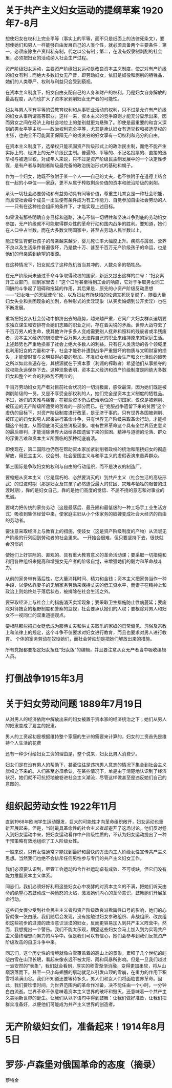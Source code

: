 
# 关于共产主义妇女运动的提纲草案 1920年7-8月

想使妇女在权利上完全平等（事实上的平等，而不只是纸面上的法律死条文），要想使她们和男人一样能够自由发展自己的人类个性，就必须具备两个主要条件：第一，必须废除生产资料私有制，代之以公有制；第二，在没有奴隶制剥削的社会里，必须把妇女的活动纳入社会生产过程。

资产阶级妇女运动，主要资产阶级妇女运动是改良资本主义制度，使之对有产阶级的妇女有利；而绝大多数妇女无产音，即劳动妇女，依旧是奴役和剥削的牺牲品，她们的人类尊严、权利与利益只会受到藐视。

在资本主义制度下，妇女自由支配自己的人身和财产的权利，乃是妇女自身解放的最高程度，从而也扩大了资本家剥削妇女无产者的可能性。

妇女与男人享有平等的受教育权利和从事职业活动的权利，只不过是允许有产阶级的妇女从事所谓高等职业，这样一来，资本主义的竞争原则才能充分显示出来，因而男女之间在经济上和社会地位上的差别就更为悬殊了。即使是最重要的和含义深刻的男女平等主张——政治权利完全平等，尤其是承认妇女有选举权和被选举权的主张，也完全不可能真正保障无产的或贫穷的妇女享有一切权利和充分的自由。


在资本主义制度下，选举权只能巩固资产阶级形式上的政治民主制，而绝不能产生实际上的、经济上的无产阶级民主制。普遍的、平等的、不记名投票的、直接的选举权与被选举权，对成年人来说，只不过是资产阶级民主制发展中的一个决定性步骤，是有产者与剥削者阶级最完备的政治统治形式的基础和幌子。

作为一个妇女，她既不依附于某一个人——自己的丈夫，也不依附于在道德上结合在一起的小单位——家庭，更不从属于榨取剩余价值的资本和统治阶级的剥削。

承认一切社会必要劳动和有益劳动具有同等价值，尊重生儿育女是一种社会职能，而且使社会每个成员一出生便有条件成为有工作能力、自觉参加自由社会劳动的人——只有在这种社会组织的条件下，才能实现上述目标。


如果没有那些明确自身目标和道路，决心不惜一切牺牲和坚决斗争到底的劳动妇女参加，无产阶级就不可能取得群众性的革命行动和国内战争的胜利。要知道，她们在人口中占半数，而在大多数文明国家中，甚至占劳动人民半数以上，

能正常生育健壮孩子的母亲越来越少，婴儿死亡率大幅度上升。疾病与孱弱、营养不良以及生活条件普遍很坏，乃是数十万、甚至千百万无产阶级孩子的命运，也是他们的母亲感到绝望的根源。

在这种情况下，妇女就成了这种危机首当其冲的、人数众多的牺牲品。

在无产阶级尚未通过革命斗争取得政权的国家，新近又提出这样的口号：“妇女离开工业部门，回到家里去！”这个口号甚至得到工会的响应，它对于争取男女同工同酬的斗争起了阻碍和拖延的作用，其后果是，原先的小资产阶级反动思想——“妇女唯一的天赋使命”论，以及妇女有所缺陷的论调又死灰复燃了。随着大量妇女失业和贫困现象的加剧，各种形式的卖淫现象（从买卖婚姻到公开卖淫）也在不断发展。

重新把妇女从社会劳动中排挤出去的趋势，越来越严重，它同广大妇女群众迫切要求独立谋生和安排符合她们志趣的职业之间，存在着尖锐的矛盾。世界大战夺去了千百万男人的生命，使其他许许多多人变成需要别人抚养和照料的残废者或半残废者，资本主义经济的崩溃使千百万男人无法靠自己的职业来维持原来的家庭生活。上述趋势也严重地损害了社会上绝大多数人的利益。只有在人类活动的各个领域里也利用妇女的力量和才干，社会才能弥补遭到战争严重毁坏的物质与文明财富的损失，才能使财富与文明获得必要的增加。不准妇女参加社会生产和文化活动的趋势之所以如此普遍存在，其根源就在于资本家（利润的榨取者）希望他们从事掠夺的政权能永远保存下去。这种现象表明，资本主义经济和资产阶级制度是同绝大多数妇女和整个社会的利益势不两立的。

千百万劳动妇女无产者对目前社会状况的一切消极面，感受最深，因为她们既是被剥削阶级的一员，又是不享受全部权利的人，她们完全是资本主义制度的牺牲品。不过，她们的灾难与痛苦，在那些资本仍占统治地位的一切国家，仅仅是被剥削、被压迫的无产阶级所遭受的苦难的一部分而已。在“克服战争遗留下来的贫困”这个虚伪的目标下，对资产阶级制度进行改革，是无济于事的。只有世界各国被剥削、被压迫的妇女和男人起来进行革命斗争，只有世界无产阶级采取革命行动，才能推翻这个制度，从而彻底消灭这些消极现象。唯有世界革命这个具有全世界历史意义的最后审判，才能消除世界大战给各国遗留下来的贫困、精神与道德的沦落、群众的深重苦难和资本主义所面临的那种彻底崩溃。

即使现在，第二国际也仍然在帮助资本家加紧剥削者政权的统治和阻挠妇女的彻底解放，用民主主义、议会制、社会爱国主义与和平主义的虚假表演来愚弄群众。

第三国际是争取妇女的权利与自由的行动组织，而不是决议的制造厂。

要缩短从资本主义（它是腐朽的、必然要消灭的）到共产主义（社会生活的高级形武）的过渡时期（那是妇女及其孩子必然遭受最大的贫困、灾难与牺牲的艰苦的过渡时期），靠的是妇女自己，靠的是她们高度的觉悟、不屈不挠的意志和对事业的忠诚。

要竭力把传统的家务劳动（这是最落后、最丑陋和最低级的一种工场手工业生活方式）吸收到集体经营中来，使家庭主妇从小个体家务的奴婢变成社会大经济的自由的劳动者。

要注意采取经济上与教育上的措施，使妓女（这是资产阶级制度的产物）从流氓无产阶级的行列回到劳动者的社会里来。
一开始会很难，但只要坚持下去，很快就会习惯的

使她们上好实际的、直观的、具有重大教育意义的革命活动课；要采取一切措施和利用各种组织来提高和增强女无产者的阶级自觉，来增强她们的毅力和革命战斗力。

从前的家务带有落后性，它大量消耗时间、精力和金钱；资本主义把家务当作一种手段，以便依靠妻子的无酬家务劳动来保持丈夫的低工资水平，而妻子在精神上和政治上则始终处于落后状态，被排除在社会生活之外。

要采取经济上与社会上的措施消灭卖淫现象；要采取卫生措施防止性病蔓延；要废除对待妓女的粗野制度和警察的监视，社会要承认她们的人权；要根除对男人和妇女不一视同仁的双重道德观点。

要根除那些把妇女贬低成为服侍丈夫和供丈夫取乐的家奴的日常偏见、习俗及宗教上和法律上的规定，这个斗争不仅要求对妇女进行教育，而且也要求对男人进行教育。
个体的家务劳动在奴役她们，而社会劳动却是把她们解放出来的措施。

所有党报都要指定妇女担任“妇女版”的编辑，并且要注意从女无产者当中吸收编辑人员。

#  打倒战争1915年3月

# 关于妇女劳动问题  1889年7月19日

从对男人的经济依附中解放出来的妇女被置于资本家的经济统治之下；她们从男人的奴隶变成了雇主的奴隶。

男人的工资起初是根据维持整个家庭的生计的需要来计算的，妇女的工资首先是维持个人生活的花费

还有一种少付给妇女工资的理由是，整个说来，妇女比男人消费少。


妇女们是在没有男人的帮助下，甚至往往是违抗男人意志的情况下集合到社会主义旗帜之下来的。人们甚至必须承认，在某些情况下，单是由于清楚地认识到了经济状况，她们就不可抗拒地被卷进社会主义潮流，尽管这样做甚至是违反她们自己的意图的。

# 组织起劳动女性 1922年11月


直到1968年欧洲学生运动爆发，巨大的可能性才向革命组织敞开，妇女运动也重新开展起来。但是，当时最具革命性的社会主义者却避开了这场讨论。他们反对卷入到妇女运动中来，把妇女运动看作中产阶级性质的，不认为妇女运动提出了一种干预策略有效地组织了工人阶级女性。

一般来说，只有女性通常才能找到最好和最快的方法向工人阶级女性宣传共产主义思想。当然我们也绝不会排斥任何男性参与专门的共产主义妇女工作。

我们必须要认识到，尽管工会运动和合作社运动卓有成效、不可或缺，但它们没有能力推翻资本主义体系。

同志们，我们必须好好利用这些妇女心中发酵的对资本主义的不满，把她们听天由命的绝望心态鼓动成一种愤怒的火焰，激发她们内心的革命意识，鼓舞她们开展革命行动。

这些妇女很少受到社会民主主义者和资产阶级改良派欺骗性口号的影响，她们的心智就像一张白纸。我们随后会发现，没有接触过妇女参政组织、非战组织、改良组织这些初步的过渡的政治意识淡漠的妇女，反而更容易加入到共产主义阵营中。然而，我想提出一个警告。我们不能太乐观，期望这些妇女会马上加入到为实现共产主义最终理想而努力的斗争中。但是我们可以有信心，她们会参与到我们反抗资产阶级攻击的自卫斗争中来。


同志们，这个历史性的情境就像白雪覆盖着的高山上的景象，累积了几个世纪的皑皑白雪在山顶长眠，看起来像永远不被太阳、雨和风暴所影响。但是一旦我们越过一派安然的“表象”，我们就会看到，厚实的积雪渐渐消融，变得更加柔软，将从山巅滚落而下。甚至一只小鸟翅膀的扇动就足以引发山顶的雪崩，在重力的作用下积雪将填满山谷。我们不知道还要等待多久，男人们和女人们将面临世界革命。因此，我们要珍惜时间，为世界范围内的革命作准备，决不能任由一个小时，一分钟白白流逝。世界革命不仅意味着资本主义世界的破坏和毁灭，还意味着一个共产主义美丽新世界的诞生。让我们从以下语句中得到鼓舞：让我们做好准备，让我们把群众准备好，以便他们可能成为共产主义世界的创造者。

# 无产阶级妇女们，准备起来！1914年8月5日

# 罗莎·卢森堡对俄国革命的态度（摘录）
蔡特金





















